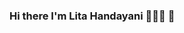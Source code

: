 ### Hi there I'm Lita Handayani 🌻🌻🌻 👋

<!--
**litahandayani/litahandayani** is a ✨ _special_ ✨ repository because its `README.md` (this file) appears on your GitHub profile.




- 🌱 I’m currently learning 
  •	Python 
  •	Java 
  •	JavaScript
.
- 📫 How to reach me: 
  •	https://twitter.com/lita_tpbln
  •	https://www.linkedin.com/in/lita-handayani


-->
